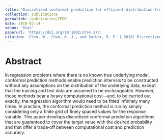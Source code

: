 ```yaml
---
title: "Discretized conformal prediction for efficient distribution‐free inference"
collection: publications
permalink: /publication/CPDD
date: 2018-02-14
venue: 'Stat'
paperurl: 'https://doi.org/10.1002/sta4.173'
citation: 'Chen, W., Chun, K.‐J., and Barber, R. F. ( 2018) Discretized conformal prediction for efficient distribution‐free inference. 7: e173. Stat, doi: 10.1002/sta4.173.'
---
```

# Abstract

In regression problems where there is no known true underlying model, conformal prediction methods enable prediction intervals to be constructed without any assumptions on the distribution of the underlying data, except that the training and test data are assumed to be exchangeable. However, these methods bear a heavy computational cost—and, to be carried out exactly, the regression algorithm would need to be fitted infinitely many times. In practice, the conformal prediction method is run by simply considering only a finite grid of finely spaced values for the response variable. This paper develops discretized conformal prediction algorithms that are guaranteed to cover the target value with the desired probability and that offer a trade‐off between computational cost and prediction accuracy.